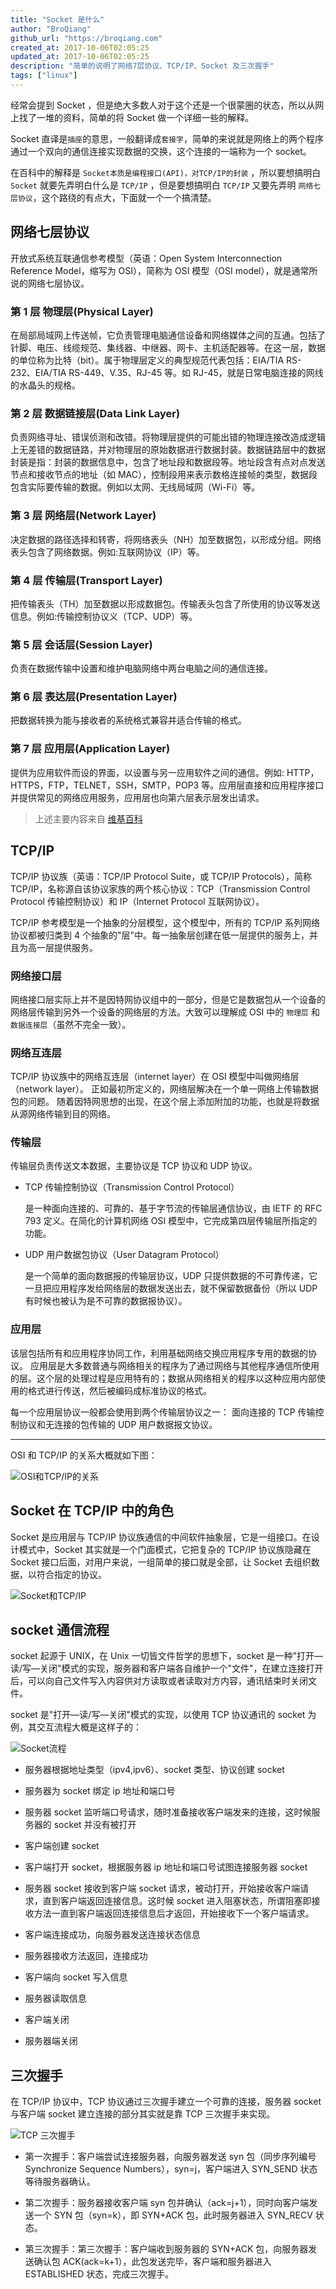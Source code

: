 ```yaml
---
title: "Socket 是什么"
author: "BroQiang"
github_url: "https://broqiang.com"
created_at: 2017-10-06T02:05:25
updated_at: 2017-10-06T02:05:25
description: "简单的说明了网络7层协议、TCP/IP、Socket 及三次握手"
tags: ["linux"]
---
```


经常会提到 Socket ，但是绝大多数人对于这个还是一个很蒙圈的状态，所以从网上找了一堆的资料，简单的将 Socket 做一个详细一些的解释。

Socket 直译是`插座`的意思，一般翻译成`套接字`，简单的来说就是网络上的两个程序通过一个双向的通信连接实现数据的交换，这个连接的一端称为一个 socket。

在百科中的解释是 `Socket本质是编程接口(API)，对TCP/IP的封装` ，所以要想搞明白 `Socket` 就要先弄明白什么是 `TCP/IP` ，但是要想搞明白 `TCP/IP` 又要先弄明 `网络七层协议`，这个路绕的有点大，下面就一个一个搞清楚。

## 网络七层协议

开放式系统互联通信参考模型（英语：Open System Interconnection Reference Model，缩写为 OSI），简称为 OSI 模型（OSI model），就是通常所说的网络七层协议。

### 第 1 层 物理层(Physical Layer)

在局部局域网上传送帧，它负责管理电脑通信设备和网络媒体之间的互通。包括了针脚、电压、线缆规范、集线器、中继器、网卡、主机适配器等。在这一层，数据的单位称为比特（bit）。属于物理层定义的典型规范代表包括：EIA/TIA RS-232、EIA/TIA RS-449、V.35、RJ-45 等。如 RJ-45，就是日常电脑连接的网线的水晶头的规格。

### 第 2 层 数据链接层(Data Link Layer)

负责网络寻址、错误侦测和改错。将物理层提供的可能出错的物理连接改造成逻辑上无差错的数据链路，并对物理层的原始数据进行数据封装。数据链路层中的数据封装是指：封装的数据信息中，包含了地址段和数据段等。地址段含有点对点发送节点和接收节点的地址（如 MAC），控制段用来表示数格连接帧的类型，数据段包含实际要传输的数据。例如以太网、无线局域网（Wi-Fi）等。

### 第 3 层 网络层(Network Layer)

决定数据的路径选择和转寄，将网络表头（NH）加至数据包，以形成分组。网络表头包含了网络数据。例如:互联网协议（IP）等。

### 第 4 层 传输层(Transport Layer)

把传输表头（TH）加至数据以形成数据包。传输表头包含了所使用的协议等发送信息。例如:传输控制协议义（TCP、UDP）等。

### 第 5 层 会话层(Session Layer)

负责在数据传输中设置和维护电脑网络中两台电脑之间的通信连接。

### 第 6 层 表达层(Presentation Layer)

把数据转换为能与接收者的系统格式兼容并适合传输的格式。

### 第 7 层 应用层(Application Layer)

提供为应用软件而设的界面，以设置与另一应用软件之间的通信。例如: HTTP，HTTPS，FTP，TELNET，SSH，SMTP，POP3 等。应用层直接和应用程序接口并提供常见的网络应用服务，应用层也向第六层表示层发出请求。

> 上述主要内容来自 [维基百科](https://zh.wikipedia.org/wiki/OSI%E6%A8%A1%E5%9E%8B)

## TCP/IP

TCP/IP 协议族（英语：TCP/IP Protocol Suite，或 TCP/IP Protocols），简称 TCP/IP，名称源自该协议家族的两个核心协议：TCP（Transmission Control Protocol 传输控制协议）和 IP（Internet Protocol 互联网协议）。

TCP/IP 参考模型是一个抽象的分层模型，这个模型中，所有的 TCP/IP 系列网络协议都被归类到 4 个抽象的"层"中。每一抽象层创建在低一层提供的服务上，并且为高一层提供服务。

### 网络接口层

网络接口层实际上并不是因特网协议组中的一部分，但是它是数据包从一个设备的网络层传输到另外一个设备的网络层的方法。大致可以理解成 OSI 中的 `物理层` 和 `数据连接层`（虽然不完全一致）。

### 网络互连层

TCP/IP 协议族中的网络互连层（internet layer）在 OSI 模型中叫做网络层（network layer）。
正如最初所定义的，网络层解决在一个单一网络上传输数据包的问题。 随着因特网思想的出现，在这个层上添加附加的功能，也就是将数据从源网络传输到目的网络。

### 传输层

传输层负责传送文本数据，主要协议是 TCP 协议和 UDP 协议。

- TCP 传输控制协议（Transmission Control Protocol）

  是一种面向连接的、可靠的、基于字节流的传输层通信协议，由 IETF 的 RFC 793 定义。在简化的计算机网络 OSI 模型中，它完成第四层传输层所指定的功能。

- UDP 用户数据包协议（User Datagram Protocol）

  是一个简单的面向数据报的传输层协议，UDP 只提供数据的不可靠传递，它一旦把应用程序发给网络层的数据发送出去，就不保留数据备份（所以 UDP 有时候也被认为是不可靠的数据报协议）。

### 应用层

该层包括所有和应用程序协同工作，利用基础网络交换应用程序专用的数据的协议。 应用层是大多数普通与网络相关的程序为了通过网络与其他程序通信所使用的层。这个层的处理过程是应用特有的；数据从网络相关的程序以这种应用内部使用的格式进行传送，然后被编码成标准协议的格式。

每一个应用层协议一般都会使用到两个传输层协议之一： 面向连接的 TCP 传输控制协议和无连接的包传输的 UDP 用户数据报文协议。

---

OSI 和 TCP/IP 的关系大概就如下图：

![OSI和TCP/IP的关系](https://image.broqiang.com/3a9662dd95cc1764357bfe45f91c6445.png)

## Socket 在 TCP/IP 中的角色

Socket 是应用层与 TCP/IP 协议族通信的中间软件抽象层，它是一组接口。在设计模式中，Socket 其实就是一个门面模式，它把复杂的 TCP/IP 协议族隐藏在 Socket 接口后面，对用户来说，一组简单的接口就是全部，让 Socket 去组织数据，以符合指定的协议。

![Socket和TCP/IP](https://image.broqiang.com/53aea8d8f4f928a7c6f504b305401aa1.png)

## socket 通信流程

socket 起源于 UNIX，在 Unix 一切皆文件哲学的思想下，socket 是一种"打开—读/写—关闭"模式的实现，服务器和客户端各自维护一个"文件"，在建立连接打开后，可以向自己文件写入内容供对方读取或者读取对方内容，通讯结束时关闭文件。

socket 是"打开—读/写—关闭"模式的实现，以使用 TCP 协议通讯的 socket 为例，其交互流程大概是这样子的：

![Socket流程](https://image.broqiang.com/0f5277aff756051aae38f3571ff6ae90.png)

- 服务器根据地址类型（ipv4,ipv6）、socket 类型、协议创建 socket

- 服务器为 socket 绑定 ip 地址和端口号

- 服务器 socket 监听端口号请求，随时准备接收客户端发来的连接，这时候服务器的 socket 并没有被打开

- 客户端创建 socket

- 客户端打开 socket，根据服务器 ip 地址和端口号试图连接服务器 socket

- 服务器 socket 接收到客户端 socket 请求，被动打开，开始接收客户端请求，直到客户端返回连接信息。这时候 socket 进入阻塞状态，所谓阻塞即接收方法一直到客户端返回连接信息后才返回，开始接收下一个客户端请求。

- 客户端连接成功，向服务器发送连接状态信息

- 服务器接收方法返回，连接成功

- 客户端向 socket 写入信息

- 服务器读取信息

- 客户端关闭

- 服务器端关闭

## 三次握手

在 TCP/IP 协议中，TCP 协议通过三次握手建立一个可靠的连接，服务器 socket 与客户端 socket 建立连接的部分其实就是靠 TCP 三次握手来实现。

![TCP 三次握手](https://image.broqiang.com/87d484801fa4dd559be57ab717b17308.png)

- 第一次握手：客户端尝试连接服务器，向服务器发送 syn 包（同步序列编号 Synchronize Sequence Numbers），syn=j，客户端进入 SYN_SEND 状态等待服务器确认。

- 第二次握手：服务器接收客户端 syn 包并确认（ack=j+1），同时向客户端发送一个 SYN 包（syn=k），即 SYN+ACK 包，此时服务器进入 SYN_RECV 状态。

- 第三次握手：第三次握手：客户端收到服务器的 SYN+ACK 包，向服务器发送确认包 ACK(ack=k+1），此包发送完毕，客户端和服务器进入 ESTABLISHED 状态，完成三次握手。
